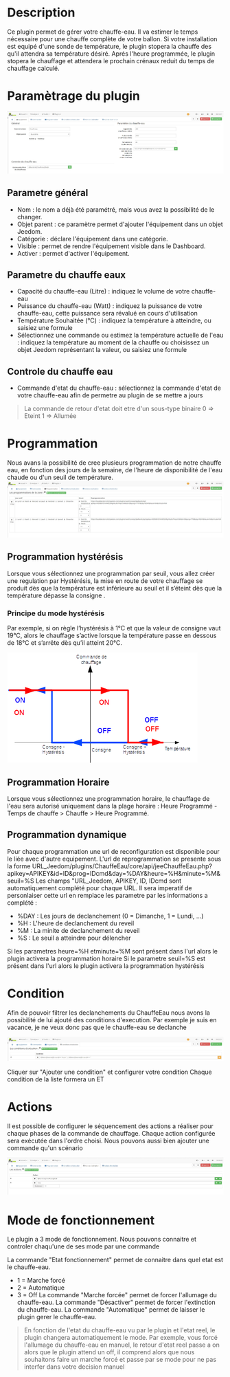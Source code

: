Description
==========

Ce plugin permet de gérer votre chauffe-eau.
Il va estimer le temps nécessaire pour une chauffe complète de votre ballon.
Si votre installation est equipé d'une sonde de température, le plugin stopera la chauffe des qu'il attendra sa température désiré.
Aprés l'heure programmée, le plugin stopera le chauffage et attendera le prochain crénaux reduit du temps de chauffage calculé.

Paramètrage du plugin
==========	

![introduction01](../images/ConfigurationGeneral.jpg)	

Parametre général
---

* Nom  : le nom a déjà été paramétré, mais vous avez la possibilité de le changer.		
* Objet parent : ce paramètre permet d'ajouter l'équipement dans un objet Jeedom.		
* Catégorie : déclare l'équipement dans une catégorie.		
* Visible : permet de rendre l'équipement visible dans le Dashboard.		
* Activer : permet d'activer l'équipement.		

Parametre du chauffe eaux
---

* Capacité du chauffe-eau (Litre) : indiquez le volume de votre chauffe-eau
* Puissance du chauffe-eau (Watt) : indiquez la puissance de votre chauffe-eau, cette puissance sera révalué en cours d'utilisation
* Température Souhaitée (°C) : indiquez la température à atteindre, ou saisiez une formule
* Sélectionnez une commande ou estimez la température actuelle de l'eau : indiquez la température au moment de la chauffe ou choisissez un objet Jeedom représentant la valeur, ou saisiez une formule

Controle du chauffe eau
---
* Commande d'etat du chauffe-eau : sélectionnez la commande d'etat de votre chauffe-eau afin de permetre au plugin de se mettre a jours

> La commande de retour d'etat doit etre d'un sous-type binaire
0 => Eteint
1 => Allumée

Programmation
==========
Nous avans la possibilité de cree plusieurs programmation  de notre chauffe eau, en fonction des jours de la semaine, de l'heure de disponibilité de l'eau chaude ou d'un seuil de température. 
![introduction02](../images/ConfigurationProgramation.jpg)	

Programmation hystérésis
---

Lorsque vous sélectionnez une programmation par seuil, vous allez créer une regulation par Hystérésis, la mise en route de votre chauffage se produit dès que la température est inférieure au seuil et il s’éteint dès que la température dépasse la consigne .

### Principe du mode hystérésis

Par exemple, si on règle l’hystérésis à 1°C et que la valeur de consigne vaut 19°C, alors le chauffage s’active lorsque la température passe en dessous de 18°C et s’arrête dès qu’il atteint 20°C.

![introduction03](../images/PrincipeHysteresis.png)	

Programmation Horaire
---
Lorsque vous sélectionnez une programmation horaire, le chauffage de l'eau sera autorisé uniquement dans la plage horaire :
Heure Programmé - Temps de chauffe > Chauffe > Heure Programmé.

Programmation dynamique
---

Pour chaque programmation une url de reconfiguration est disponible pour le liée avec d'autre equipement.
L'url de reprogrammation se presente sous la forme
URL_Jeedom/plugins/ChauffeEau/core/api/jeeChauffeEau.php?apikey=APIKEY&id=ID&prog=IDcmd&day=%DAY&heure=%H&minute=%M&seuil=%S
Les champs "URL_Jeedom, APIKEY, ID, IDcmd sont automatiquement complété pour chaque URL.
Il sera imperatif de personlaiser cette url en remplace les parametre par les informations a complété :

- %DAY : Les jours de declanchement (0 = Dimanche, 1 = Lundi, ...)
- %H : L'heure de declanchement du reveil
- %M : La minite de declanchement du reveil
- %S : Le seuil a atteindre pour délencher

Si les parametres heure=%H etminute=%M sont présent dans l'url alors le plugin activera la programmation horaire
Si le parametre seuil=%S est présent dans l'url alors le plugin activera la programmation hystérésis

Condition
==========
Afin de pouvoir filtrer les declanchements du ChauffeEau nous avons la possibilité de lui ajouté des conditions d'execution.
Par exemple je suis en vacance, je ne veux donc pas que le chauffe-eau se declanche

![introduction01](../images/ConfigurationCondition.jpg)

Cliquer sur "Ajouter une condition" et configurer votre condition
Chaque condition de la liste formera un ET

Actions
==========

Il est possible de configurer le séquencement des actions a réaliser pour chaque phases de la commande de chauffage.
Chaque action configurée sera exécutée dans l'ordre choisi.
Nous pouvons aussi bien ajouter une commande qu'un scénario

![introduction01](../images/ConfigurationAction.jpg)

Mode de fonctionnement
==========

Le plugin a 3 mode de fonctionnement.
Nous pouvons connaitre et controler chaqu'une de ses mode par une commande

La commande "Etat fonctionnement" permet de connaitre dans quel etat est le chauffe-eau.
- 1 = Marche forcé
- 2 = Automatique
- 3 = Off
La commande "Marche forcée" permet de forcer l'allumage du chauffe-eau.
La commande "Désactiver" permet de forcer l'extinction du chauffe-eau.
La commande "Automatique" permet de laisser le plugin gerer le chauffe-eau.

> En fonction de l'etat du chauffe-eau vu par le plugin et l'etat reel, le plugin changera automatiquement le mode.
Par exemple, vous forcé l'allumage du chauffe-eau en manuel, le retour d'etat reel passe a on alors que le plugin attend un off, il comprend alors que nous souhaitons faire un marche forcé et passe par se mode pour ne pas interfer dans votre decision manuel
